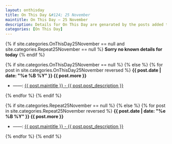 ```yaml
---
layout: onthisday
title: On This Day &#124; 25 November
maintitle: On This Day — 25 November
description: Details for On This Day are genarated by the posts added to the website so the content is subject to changes/updates over time.
categories: [On This Day]
---
```


{% if site.categories.OnThisDay25November == null and site.categories.Repeat25November == null %}
<strong>Sorry no known details for today</strong>
{% endif %}

{% if site.categories.OnThisDay25November == null %}
{% else %}
{% for post in site.categories.OnThisDay25November reversed %}
<strong>{{ post.date | date: "%e %B %Y" }} {{ post.more }}</strong>
<ul>
<li> ——: <a href="{{ post.url }}">{{ post.maintitle }} - {{ post.post_description }}</a></li>
</ul>
{% endfor %}
{% endif %}

{% if site.categories.Repeat25November == null %}
{% else %}
{% for post in site.categories.Repeat25November reversed %}
<strong>{{ post.date | date: "%e %B %Y" }} {{ post.more }}</strong>
<ul>
<li> ——: <a href="{{ post.url }}">{{ post.maintitle }} - {{ post.post_description }}</a></li>
</ul>
{% endfor %}
{% endif %}
